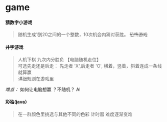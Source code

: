 # game
#### 猜数字小游戏
> 随机生成1到20之间的一个整数，10次机会内猜对获胜。 ~~恐怖游戏~~

#### 井字游戏
> 人机下棋 九次内分胜负 【电脑随机走位】  
> 可选先走还是后走： 先走者 'X',后走者 'O', 横着，竖着，斜着连成一条线就算赢  
> 详细规则在游戏里  

*难点：* 如何让电脑想赢  ？不随机？ AI  

#### 彩独(java）
> 在一群颜色里挑选与其他不同的色彩
> 计时器
> 难度逐渐变难

